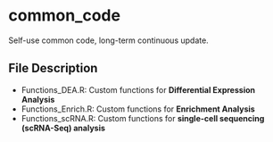 # common_code

Self-use common code, long-term continuous update.

## File Description

- Functions_DEA.R: Custom functions for **Differential Expression Analysis**
- Functions_Enrich.R: Custom functions for **Enrichment Analysis**
- Functions_scRNA.R: Custom functions for **single-cell sequencing (scRNA-Seq) analysis**
